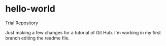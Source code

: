 # hello-world
Trial Repository

Just making a few changes for a tutorial of Git Hub. I'm working in my first branch editing the readme file. 
